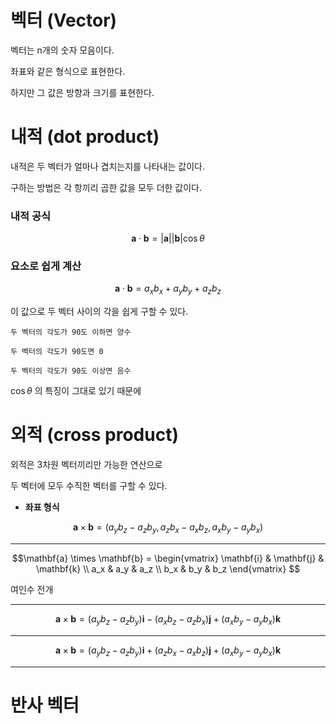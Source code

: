 # 벡터 (Vector)
벡터는 n개의 숫자 모음이다.

좌표와 같은 형식으로 표현한다.

하지만 그 값은 방향과 크기를 표현한다.

# 내적 (dot product)
내적은 두 벡터가 얼마나 겹치는지를 나타내는 값이다.

구하는 방법은 각 항끼리 곱한 값을 모두 더한 값이다.


### 내적 공식
$$\mathbf{a} \cdot \mathbf{b} = |\mathbf{a}| |\mathbf{b}| \cos\theta$$

### 요소로 쉽게 계산
$$\mathbf{a} \cdot \mathbf{b} = a_x b_x + a_y b_y + a_z b_z$$

이 값으로 두 벡터 사이의 각을 쉽게 구할 수 있다.

```
두 벡터의 각도가 90도 이하면 양수

두 벡터의 각도가 90도면 0

두 벡터의 각도가 90도 이상면 음수
```
$\cos\theta$ 의 특징이 그대로 있기 때문에

# 외적 (cross product)
외적은 3차원 벡터끼리만 가능한 연산으로

두 벡터에 모두 수직한 벡터를 구할 수 있다.

* **좌표 형식** 

$$\mathbf{a} \times \mathbf{b} = (a_y b_z - a_z b_y, a_z b_x - a_x b_z, a_x b_y - a_y b_x)$$

---

$$\mathbf{a} \times \mathbf{b} = \begin{vmatrix} \mathbf{i} & \mathbf{j} & \mathbf{k} \\ a_x & a_y & a_z \\ b_x & b_y & b_z \end{vmatrix} $$

여인수 전개

---

$$\mathbf{a} \times \mathbf{b} = (a_y b_z - a_z b_y)\mathbf{i} - (a_x b_z - a_z b_x)\mathbf{j} + (a_x b_y - a_y b_x)\mathbf{k}$$

---

$$\mathbf{a} \times \mathbf{b} = (a_y b_z - a_z b_y)\mathbf{i} + (a_z b_x - a_x b_z)\mathbf{j} + (a_x b_y - a_y b_x)\mathbf{k}$$

---


# 반사 벡터
